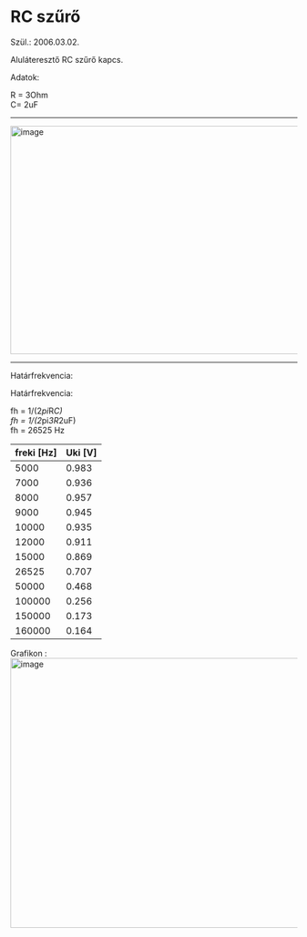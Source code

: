 # RC szűrő
Szül.: 2006.03.02.

Aluláteresztő RC szűrő kapcs.

Adatok:  

R = 3Ohm  
C= 2uF  

--------

<img width="692" height="401" alt="image" src="https://github.com/user-attachments/assets/90e9a591-b959-4f1b-b8a1-4dd8197fa78d" />  

-----
Határfrekvencia:

Határfrekvencia:  

fh = 1/(2*pi*R*C)  
fh = 1/(2*pi*3R*2uF)  
fh = 26525 Hz  
  
| freki [Hz]     | Uki [V] |  
| ----------- | ----------- |
| 5000 | 0.983 |
| 7000 |	0.936 |
| 8000 |	0.957 |
| 9000 |	0.945 |
| 10000 |	0.935 |
| 12000 |	0.911 |
| 15000 |	0.869 |
| 26525 |	0.707 |
| 50000 |	0.468 |
| 100000 |	0.256 |
| 150000 |	0.173 |
| 160000 |	0.164 |  

Grafikon :  
<img width="772" height="474" alt="image" src="https://github.com/user-attachments/assets/9c785389-66c1-41bd-ab2b-5eaf2be8a26b" />
